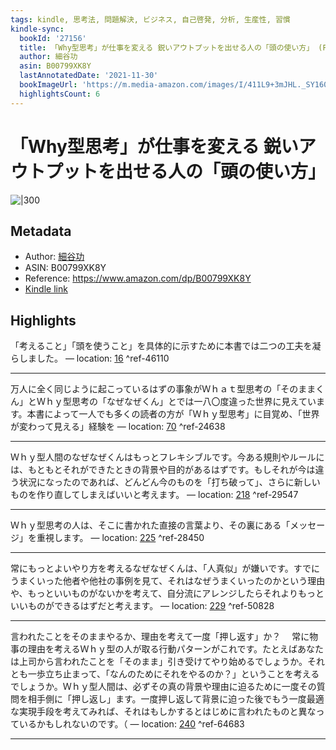 ```yaml
---
tags: kindle, 思考法, 問題解決, ビジネス, 自己啓発, 分析, 生産性, 習慣
kindle-sync:
  bookId: '27156'
  title: 「Why型思考」が仕事を変える 鋭いアウトプットを出せる人の「頭の使い方」 (PHPビジネス新書)
  author: 細谷功
  asin: B00799XK8Y
  lastAnnotatedDate: '2021-11-30'
  bookImageUrl: 'https://m.media-amazon.com/images/I/411L9+3mJHL._SY160.jpg'
  highlightsCount: 6
---
```


# 「Why型思考」が仕事を変える 鋭いアウトプットを出せる人の「頭の使い方」
![|300](https://m.media-amazon.com/images/I/411L9+3mJHL.jpg)
## Metadata
* Author: [細谷功](https://www.amazon.comundefined)
* ASIN: B00799XK8Y
* Reference: https://www.amazon.com/dp/B00799XK8Y
* [Kindle link](kindle://book?action=open&asin=B00799XK8Y)

## Highlights
「考えること」「頭を使うこと」を具体的に示すために本書では二つの工夫を凝らしました。 — location: [16](kindle://book?action=open&asin=B00799XK8Y&location=16) ^ref-46110

---
万人に全く同じように起こっているはずの事象がＷｈａｔ型思考の「そのままくん」とＷｈｙ型思考の「なぜなぜくん」とでは一八〇度違った世界に見えています。本書によって一人でも多くの読者の方が「Ｗｈｙ型思考」に目覚め、「世界が変わって見える」経験を — location: [70](kindle://book?action=open&asin=B00799XK8Y&location=70) ^ref-24638

---
Ｗｈｙ型人間のなぜなぜくんはもっとフレキシブルです。今ある規則やルールには、もともとそれができたときの背景や目的があるはずです。もしそれが今は違う状況になったのであれば、どんどん今のものを「打ち破って」、さらに新しいものを作り直してしまえばいいと考えます。 — location: [218](kindle://book?action=open&asin=B00799XK8Y&location=218) ^ref-29547

---
Ｗｈｙ型思考の人は、そこに書かれた直接の言葉より、その裏にある「メッセージ」を重視します。 — location: [225](kindle://book?action=open&asin=B00799XK8Y&location=225) ^ref-28450

---
常にもっとよいやり方を考えるなぜなぜくんは、「人真似」が嫌いです。すでにうまくいった他者や他社の事例を見て、それはなぜうまくいったのかという理由や、もっといいものがないかを考えて、自分流にアレンジしたらそれよりもっといいものができるはずだと考えます。 — location: [229](kindle://book?action=open&asin=B00799XK8Y&location=229) ^ref-50828

---
言われたことをそのままやるか、理由を考えて一度「押し返す」か？ 　常に物事の理由を考えるＷｈｙ型の人が取る行動パターンがこれです。たとえばあなたは上司から言われたことを「そのまま」引き受けてやり始めるでしょうか。それとも一歩立ち止まって、「なんのためにそれをやるのか？」ということを考えるでしょうか。Ｗｈｙ型人間は、必ずその真の背景や理由に迫るために一度その質問を相手側に「押し返し」ます。一度押し返して背景に迫った後でもう一度最適な実現手段を考えてみれば、それはもしかするとはじめに言われたものと異なっているかもしれないのです。（ — location: [240](kindle://book?action=open&asin=B00799XK8Y&location=240) ^ref-64683

---
